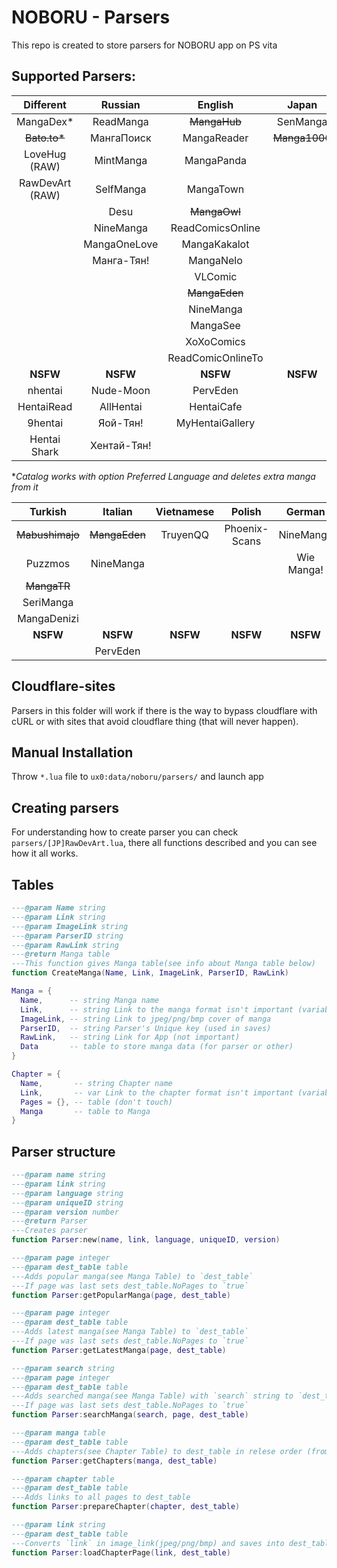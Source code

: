 # NOBORU - Parsers
This repo is created to store parsers for NOBORU app on PS vita
## Supported Parsers:
| Different       | Russian      | English           | Japan         | Spanish      | Portuguese      | French        |
|:---------------:|:------------:|:-----------------:|:-------------:|:------------:|:---------------:|:-------------:|
| MangaDex*       | ReadManga    | ~~MangaHub~~      | SenManga      | LeoManga     | Animaregia      | ~~LelScanVF~~ |
|~~Bato.to*~~     | МангаПоиск   | MangaReader       | ~~Manga1000~~ | InManga      | UnionMangas     | ScanFR        |
| LoveHug (RAW)   | MintManga    | MangaPanda        |               | Submanga     | ~~GoldenMangas~~| NineManga     |
| RawDevArt (RAW) | SelfManga    | MangaTown         |               | NineManga    | BRMangas        |               |
|                 | Desu         | ~~MangaOwl~~      |               | HeavenManga  |                 |               |
|                 | NineManga    | ReadComicsOnline  |               | TumangaOnline|                 |               |
|                 | MangaOneLove | MangaKakalot      |               |              |                 |               |
|                 | Манга-Тян!   | MangaNelo         |               |              |                 |               |
|                 |              | VLComic           |               |              |                 |               |
|                 |              | ~~MangaEden~~     |               |              |                 |               |
|                 |              | NineManga         |               |              |                 |               |
|                 |              | MangaSee          |               |              |                 |               |
|                 |              | XoXoComics        |               |              |                 |               |
|                 |              | ReadComicOnlineTo |               |              |                 |               |
| **NSFW**        | **NSFW**     | **NSFW**          | **NSFW**     | **NSFW**     | **NSFW**        | **NSFW**      |  
| nhentai         | Nude-Moon    | PervEden          |               | DoujinHentai |                 |               |
| HentaiRead      | AllHentai    | HentaiCafe        |               |              |                 |               |
| 9hentai         | Яой-Тян!     | MyHentaiGallery   |               |              |                 |               |
| Hentai Shark    | Хентай-Тян!  |                   |               |              |                 |               |

**Catalog works with option Preferred Language and deletes extra manga from it* 

| Turkish           | Italian       | Vietnamese | Polish        | German    | Brazil    | Indonesian | Korean     |
|:-----------------:|:-------------:|:----------:|:-------------:|:---------:|:---------:|:----------:|:----------:|
| ~~Mabushimajo~~   | ~~MangaEden~~ | TruyenQQ   | Phoenix-Scans | NineManga | NineManga | Komikid    | manatoki95 |
| Puzzmos           | NineManga     |            |               | Wie Manga!|           |            |            |
| ~~MangaTR~~       |               |            |               |           |           |            |            |
| SeriManga         |               |            |               |           |           |            |            |
| MangaDenizi       |               |            |               |           |           |            |            |
| **NSFW**          | **NSFW**      | **NSFW**   | **NSFW**      | **NSFW** | **NSFW**  | **NSFW**   |**NSFW**   |
|                   | PervEden      |            |               |           |           |            |            |
    
## Cloudflare-sites
  Parsers in this folder will work if there is the way to bypass cloudflare with cURL or with sites that avoid cloudflare thing (that will never happen).

## Manual Installation
  Throw `*.lua` file to `ux0:data/noboru/parsers/` and launch app

## Creating parsers
  For understanding how to create parser you can check `parsers/[JP]RawDevArt.lua`, there all functions described and you can see how it all works.

## Tables
  ```Lua
  ---@param Name string
  ---@param Link string
  ---@param ImageLink string
  ---@param ParserID string
  ---@param RawLink string
  ---@return Manga table
  ---This function gives Manga table(see info about Manga table below)
  function CreateManga(Name, Link, ImageLink, ParserID, RawLink)

  Manga = {
	Name,      -- string Manga name
	Link,      -- string Link to the manga format isn't important (variable for parser)
	ImageLink, -- string Link to jpeg/png/bmp cover of manga
	ParserID,  -- string Parser's Unique key (used in saves)
	RawLink,   -- string Link for App (not important)
	Data       -- table to store manga data (for parser or other) 
  }
  
  Chapter = {
	Name,       -- string Chapter name
	Link,       -- var Link to the chapter format isn't important (variable for parser)
	Pages = {}, -- table (don't touch)
	Manga       -- table to Manga
  }
  ```
## Parser structure
  ```Lua
  ---@param name string
  ---@param link string
  ---@param language string
  ---@param uniqueID string
  ---@param version number
  ---@return Parser
  ---Creates parser
  function Parser:new(name, link, language, uniqueID, version)
  
  ---@param page integer
  ---@param dest_table table
  ---Adds popular manga(see Manga Table) to `dest_table`
  ---If page was last sets dest_table.NoPages to `true`
  function Parser:getPopularManga(page, dest_table)
  
  ---@param page integer
  ---@param dest_table table
  ---Adds latest manga(see Manga Table) to `dest_table`
  ---If page was last sets dest_table.NoPages to `true`
  function Parser:getLatestManga(page, dest_table)
  
  ---@param search string
  ---@param page integer
  ---@param dest_table table
  ---Adds searched manga(see Manga Table) with `search` string to `dest_table`
  ---If page was last sets dest_table.NoPages to `true`
  function Parser:searchManga(search, page, dest_table)
  
  ---@param manga table
  ---@param dest_table table
  ---Adds chapters(see Chapter Table) to dest_table in relese order (from 1st chapter to nth)
  function Parser:getChapters(manga, dest_table)
  
  ---@param chapter table
  ---@param dest_table table
  ---Adds links to all pages to dest_table
  function Parser:prepareChapter(chapter, dest_table)
  
  ---@param link string
  ---@param dest_table table
  ---Converts `link` in image_link(jpeg/png/bmp) and saves into dest_table.Link
  function Parser:loadChapterPage(link, dest_table)
 
  ```
